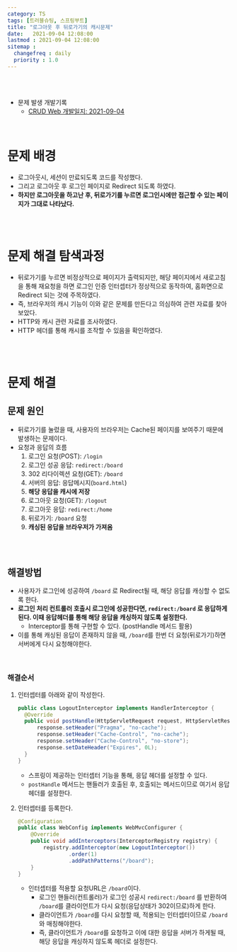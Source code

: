 ```yaml
---
category: TS
tags: [트러블슈팅, 스프링부트]
title: "로그아웃 후 뒤로가기의 캐시문제"
date:   2021-09-04 12:08:00 
lastmod : 2021-09-04 12:08:00
sitemap :
  changefreq : daily
  priority : 1.0
---
```


<br/><br/>

- 문제 발생 개발기록
  - [CRUD Web 개발일지: 2021-09-04](https://taegyunwoo.github.io/CRUD_Web/2021-09-04)

<br/>

# 문제 배경

- 로그아웃시, 세션이 만료되도록 코드를 작성했다.
- 그리고 로그아웃 후 로그인 페이지로 Redirect 되도록 하였다.
- **하지만 로그아웃을 하고난 후, 뒤로가기를 누르면 로그인시에만 접근할 수 있는 페이지가 그대로 나타났다.**

<br><br>

# 문제 해결 탐색과정
- 뒤로가기를 누르면 비정상적으로 페이지가 출력되지만, 해당 페이지에서 새로고침을 통해 재요청을 하면 로그인 인증 인터셉터가 정상적으로 동작하여, 홈화면으로 Redirect 되는 것에 주목하였다.
- 즉, 브라우저의 캐시 기능이 이와 같은 문제를 만든다고 의심하여 관련 자료를 찾아보았다.
- HTTP와 캐시 관련 자료를 조사하였다.
- HTTP 헤더를 통해 캐시를 조작할 수 있음을 확인하였다.

<br><br>

# 문제 해결
## 문제 원인

- 뒤로가기를 눌렀을 때, 사용자의 브라우저는 Cache된 페이지를 보여주기 때문에 발생하는 문제이다.
- 요청과 응답의 흐름
  1. 로그인 요청(POST): `/login`
  2. 로그인 성공 응답: `redirect:/board`
  3. 302 리다이렉션 요청(GET): `/board`
  4. 서버의 응답: 응답메시지(`board.html`)
  4. **해당 응답을 캐시에 저장**
  5. 로그아웃 요청(GET): `/logout`
  6. 로그아웃 응답: `redirect:/home`
  7. 뒤로가기: `/board` 요청
  8. **캐싱된 응답을 브라우저가 가져옴**

<br><br>

## 해결방법

- 사용자가 로그인에 성공하여 `/board` 로 Redirect될 때, 해당 응답를 캐싱할 수 없도록 한다.
- **로그인 처리 컨트롤러 호출시 로그인에 성공한다면, `redirect:/board` 로 응답하게 된다. 이때 응답헤더를 통해 해당 응답을 캐싱하지 않도록 설정한다.**
  - Interceptor를 통해 구현할 수 있다. (postHandle 메서드 활용)
- 이를 통해 캐싱된 응답이 존재하지 않을 때, `/board`를 한번 더 요청(뒤로가기)하면 서버에게 다시 요청해야한다.

<br/>

### 해결순서

1. 인터셉터를 아래와 같이 작성한다.  
    ```java
    public class LogoutInterceptor implements HandlerInterceptor {
      @Override
      public void postHandle(HttpServletRequest request, HttpServletResponse response, Object handler, ModelAndView modelAndView) throws Exception {
          response.setHeader("Pragma", "no-cache");
          response.setHeader("Cache-Control", "no-cache");
          response.setHeader("Cache-Control", "no-store");
          response.setDateHeader("Expires", 0L);
      }
    }
    ```
    - 스프링이 제공하는 인터셉터 기능을 통해, 응답 헤더를 설정할 수 있다.
    - `postHandle` 메서드는 핸들러가 호출된 후, 호출되는 메서드이므로 여기서 응답헤더를 설정한다.
  
2. 인터셉터를 등록한다.
    ```java
    @Configuration
    public class WebConfig implements WebMvcConfigurer {
        @Override
        public void addInterceptors(InterceptorRegistry registry) {
            registry.addInterceptor(new LogoutInterceptor())
                    .order(1)
                    .addPathPatterns("/board");
        }
    }
    ```
    - 인터셉터를 적용할 요청URL은 `/board`이다.
      - 로그인 핸들러(컨트롤러)가 로그인 성공시 `redirect:/board` 를 반환하여 `/board`를 클라이언트가 다시 요청(응답상태가 302이므로)하게 한다.
      - 클라이언트가 `/board`를 다시 요청할 때, 적용되는 인터셉터이므로 `/board`와 매칭해야한다.
      - 즉, 클라이언트가 `/board`를 요청하고 이에 대한 응답을 서버가 하게될 때, 해당 응답을 캐싱하지 않도록 헤더로 설정한다.